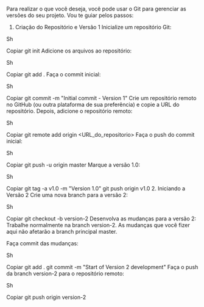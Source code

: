 Para realizar o que você deseja, você pode usar o Git para gerenciar as versões do seu projeto. Vou te guiar pelos passos:

1. Criação do Repositório e Versão 1
Inicialize um repositório Git:

Sh

Copiar
git init
Adicione os arquivos ao repositório:

Sh

Copiar
git add .
Faça o commit inicial:

Sh

Copiar
git commit -m "Initial commit - Version 1"
Crie um repositório remoto no GitHub (ou outra plataforma de sua preferência) e copie a URL do repositório. Depois, adicione o repositório remoto:

Sh

Copiar
git remote add origin <URL_do_repositorio>
Faça o push do commit inicial:

Sh

Copiar
git push -u origin master
Marque a versão 1.0:

Sh

Copiar
git tag -a v1.0 -m "Version 1.0"
git push origin v1.0
2. Iniciando a Versão 2
Crie uma nova branch para a versão 2:

Sh

Copiar
git checkout -b version-2
Desenvolva as mudanças para a versão 2: Trabalhe normalmente na branch version-2. As mudanças que você fizer aqui não afetarão a branch principal master.

Faça commit das mudanças:

Sh

Copiar
git add .
git commit -m "Start of Version 2 development"
Faça o push da branch version-2 para o repositório remoto:

Sh

Copiar
git push origin version-2